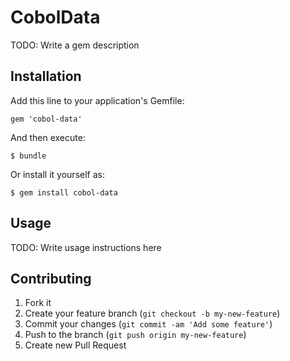 # CobolData

TODO: Write a gem description

## Installation

Add this line to your application's Gemfile:

    gem 'cobol-data'

And then execute:

    $ bundle

Or install it yourself as:

    $ gem install cobol-data

## Usage

TODO: Write usage instructions here

## Contributing

1. Fork it
2. Create your feature branch (`git checkout -b my-new-feature`)
3. Commit your changes (`git commit -am 'Add some feature'`)
4. Push to the branch (`git push origin my-new-feature`)
5. Create new Pull Request
